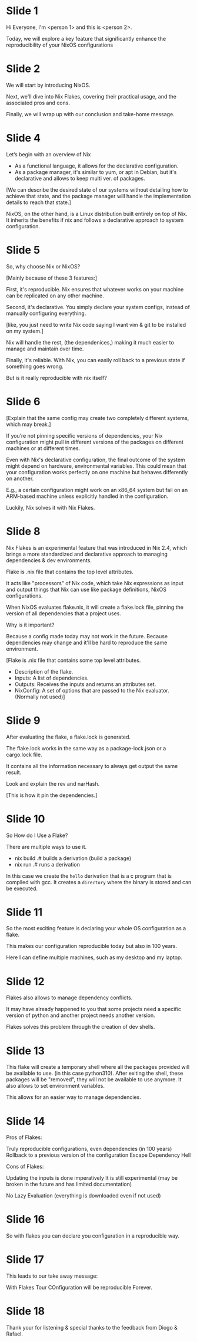 # Slide 1

Hi Everyone, I'm <person 1> and this is <person 2>.

Today, we will explore a key feature that significantly enhance the reproducibility of your NixOS configurations

# Slide 2

We will start by introducing NixOS. 

Next, we'll dive into Nix Flakes, covering their practical usage, and the associated pros and cons. 

Finally, we will wrap up with our conclusion and take-home message.

# Slide 4

Let’s begin with an overview of Nix

- As a functional language, it allows for the declarative configuration.
- As a package manager, it's similar to yum, or apt in Debian, but it's declarative and allows to keep multi ver. of packages.

[We can describe the desired state of our systems without detailing how to achieve that state, and the package manager will handle the implementation details to reach that state.]

NixOS, on the other hand, is a Linux distribution built entirely on top of Nix.
It inherits the benefits if nix and follows a declarative approach to system configuration.

# Slide 5

So, why choose Nix or NixOS?

[Mainly because of these 3 features:]

First, it's reproducible. Nix ensures that whatever works on your machine can be replicated on any other machine.

Second, it's declarative. You simply declare your system configs, instead of manually configuring everything. 

[like, you just need to write Nix code saying I want vim & git to be installed on my system.]

Nix will handle the rest, (the dependenices,) making it much easier to manage and maintain over time.

Finally, it's reliable. With Nix, you can easily roll back to a previous state if something goes wrong.

But is it really reproducible with nix itself?

# Slide 6

[Explain that the same config may create two completely different systems, which may break.]

If you’re not pinning specific versions of dependencies, your Nix configuration might pull in different versions of the packages on different machines or at different times.

Even with Nix's declarative configuration, the final outcome of the system might depend on hardware, environmental variables. This could mean that your configuration works perfectly on one machine but behaves differently on another.

E.g., a certain configuration might work on an x86_64 system but fail on an ARM-based machine unless explicitly handled in the configuration.

Luckily, Nix solves it with Nix Flakes.

# Slide 8

Nix Flakes is an experimental feature that was introduced in Nix 2.4, which brings a more standardized and declarative approach to managing dependencies & dev environments.

Flake is .nix file that contains the top level attributes.

It acts like "processors" of Nix code, which take Nix expressions as input and output things that Nix can use like package definitions, NixOS configurations.

When NixOS evaluates flake.nix, it will create a flake.lock file, pinning the version of all dependencies that a project uses.

Why is it important?

Because a config made today may not work in the future.
Because dependencies may change and it'll be hard to reproduce the same environment.

[Flake is .nix file that contains some top level attributes.
- Description of the flake.
- Inputs: A list of dependencies.
- Outputs: Receives the inputs and returns an attributes set.
- NixConfig: A set of options that are passed to the Nix evaluator. (Normally not used)]

# Slide 9

After evaluating the flake, a flake.lock is generated.

The flake.lock works in the same way as a package-lock.json or a cargo.lock file.

It contains all the information necessary to always get output the same result.

Look and explain the rev and narHash.

[This is how it pin the dependencies.]

# Slide 10

So How do I Use a Flake?

There are multiple ways to use it.

- nix build .#<name> builds a derivation (build a package)
- nix run .#<name> runs a derivation

In this case we create the `hello` derivation that is a c program that is compiled with gcc.
It creates a `directory` where the binary is stored and can be executed.

# Slide 11

So the most exciting feature is declaring your whole OS configuration as a flake.

This makes our configuration reproducible today but also in 100 years.

Here I can define multiple machines, such as my desktop and my laptop.

# Slide 12

Flakes also allows to manage dependency conflicts.

It may have already happened to you that some projects need a specific version of python and another project needs another version.

Flakes solves this problem through the creation of dev shells.

# Slide 13

This flake will create a temporary shell where all the packages provided will be available to use. (in this case python310).
After exiting the shell, these packages will be "removed", they will not be available to use anymore.
It also allows to set environment variables.

This allows for an easier way to manage dependencies.

# Slide 14

Pros of Flakes:

Truly reproducible configurations, even dependencies (in 100 years)
Rollback to a previous version of the configuration
Escape Dependency Hell


Cons of Flakes:

Updating the inputs is done imperatively
It is still experimental (may be broken in the future and has limited documentation)

No Lazy Evaluation (everything is downloaded even if not used)

# Slide 16

So with flakes you can declare you configuration in a reproducible way.

# Slide 17 

This leads to our take away message:

With Flakes Tour COnfiguration will be reproducible Forever.

# Slide 18

Thank your for listening & special thanks to the feedback from Diogo & Rafael.
